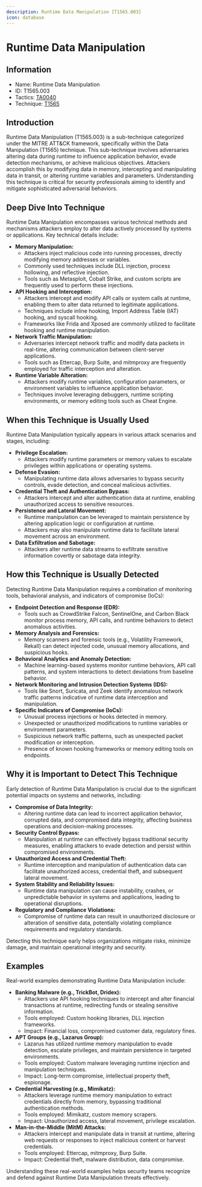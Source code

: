 ```yaml
---
description: Runtime Data Manipulation [T1565.003]
icon: database
---
```


# Runtime Data Manipulation

## Information

* Name: Runtime Data Manipulation
* ID: T1565.003
* Tactics: [TA0040](../)
* Technique: [T1565](./)

## Introduction

Runtime Data Manipulation (T1565.003) is a sub-technique categorized under the MITRE ATT\&CK framework, specifically within the Data Manipulation (T1565) technique. This sub-technique involves adversaries altering data during runtime to influence application behavior, evade detection mechanisms, or achieve malicious objectives. Attackers accomplish this by modifying data in memory, intercepting and manipulating data in transit, or altering runtime variables and parameters. Understanding this technique is critical for security professionals aiming to identify and mitigate sophisticated adversarial behaviors.

## Deep Dive Into Technique

Runtime Data Manipulation encompasses various technical methods and mechanisms attackers employ to alter data actively processed by systems or applications. Key technical details include:

* **Memory Manipulation:**
  * Attackers inject malicious code into running processes, directly modifying memory addresses or variables.
  * Commonly used techniques include DLL injection, process hollowing, and reflective injection.
  * Tools such as Metasploit, Cobalt Strike, and custom scripts are frequently used to perform these injections.
* **API Hooking and Interception:**
  * Attackers intercept and modify API calls or system calls at runtime, enabling them to alter data returned to legitimate applications.
  * Techniques include inline hooking, Import Address Table (IAT) hooking, and syscall hooking.
  * Frameworks like Frida and Xposed are commonly utilized to facilitate hooking and runtime manipulation.
* **Network Traffic Manipulation:**
  * Adversaries intercept network traffic and modify data packets in real-time, altering communication between client-server applications.
  * Tools such as Ettercap, Burp Suite, and mitmproxy are frequently employed for traffic interception and alteration.
* **Runtime Variable Alteration:**
  * Attackers modify runtime variables, configuration parameters, or environment variables to influence application behavior.
  * Techniques involve leveraging debuggers, runtime scripting environments, or memory editing tools such as Cheat Engine.

## When this Technique is Usually Used

Runtime Data Manipulation typically appears in various attack scenarios and stages, including:

* **Privilege Escalation:**
  * Attackers modify runtime parameters or memory values to escalate privileges within applications or operating systems.
* **Defense Evasion:**
  * Manipulating runtime data allows adversaries to bypass security controls, evade detection, and conceal malicious activities.
* **Credential Theft and Authentication Bypass:**
  * Attackers intercept and alter authentication data at runtime, enabling unauthorized access to sensitive resources.
* **Persistence and Lateral Movement:**
  * Runtime manipulation can be leveraged to maintain persistence by altering application logic or configuration at runtime.
  * Attackers may also manipulate runtime data to facilitate lateral movement across an environment.
* **Data Exfiltration and Sabotage:**
  * Attackers alter runtime data streams to exfiltrate sensitive information covertly or sabotage data integrity.

## How this Technique is Usually Detected

Detecting Runtime Data Manipulation requires a combination of monitoring tools, behavioral analysis, and indicators of compromise (IoCs):

* **Endpoint Detection and Response (EDR):**
  * Tools such as CrowdStrike Falcon, SentinelOne, and Carbon Black monitor process memory, API calls, and runtime behaviors to detect anomalous activities.
* **Memory Analysis and Forensics:**
  * Memory scanners and forensic tools (e.g., Volatility Framework, Rekall) can detect injected code, unusual memory allocations, and suspicious hooks.
* **Behavioral Analytics and Anomaly Detection:**
  * Machine learning-based systems monitor runtime behaviors, API call patterns, and system interactions to detect deviations from baseline behavior.
* **Network Monitoring and Intrusion Detection Systems (IDS):**
  * Tools like Snort, Suricata, and Zeek identify anomalous network traffic patterns indicative of runtime data interception and manipulation.
* **Specific Indicators of Compromise (IoCs):**
  * Unusual process injections or hooks detected in memory.
  * Unexpected or unauthorized modifications to runtime variables or environment parameters.
  * Suspicious network traffic patterns, such as unexpected packet modification or interception.
  * Presence of known hooking frameworks or memory editing tools on endpoints.

## Why it is Important to Detect This Technique

Early detection of Runtime Data Manipulation is crucial due to the significant potential impacts on systems and networks, including:

* **Compromise of Data Integrity:**
  * Altering runtime data can lead to incorrect application behavior, corrupted data, and compromised data integrity, affecting business operations and decision-making processes.
* **Security Control Bypass:**
  * Manipulation at runtime can effectively bypass traditional security measures, enabling attackers to evade detection and persist within compromised environments.
* **Unauthorized Access and Credential Theft:**
  * Runtime interception and manipulation of authentication data can facilitate unauthorized access, credential theft, and subsequent lateral movement.
* **System Stability and Reliability Issues:**
  * Runtime data manipulation can cause instability, crashes, or unpredictable behavior in systems and applications, leading to operational disruptions.
* **Regulatory and Compliance Violations:**
  * Compromise of runtime data can result in unauthorized disclosure or alteration of sensitive data, potentially violating compliance requirements and regulatory standards.

Detecting this technique early helps organizations mitigate risks, minimize damage, and maintain operational integrity and security.

## Examples

Real-world examples demonstrating Runtime Data Manipulation include:

* **Banking Malware (e.g., TrickBot, Dridex):**
  * Attackers use API hooking techniques to intercept and alter financial transactions at runtime, redirecting funds or stealing sensitive information.
  * Tools employed: Custom hooking libraries, DLL injection frameworks.
  * Impact: Financial loss, compromised customer data, regulatory fines.
* **APT Groups (e.g., Lazarus Group):**
  * Lazarus has utilized runtime memory manipulation to evade detection, escalate privileges, and maintain persistence in targeted environments.
  * Tools employed: Custom malware leveraging runtime injection and manipulation techniques.
  * Impact: Long-term compromise, intellectual property theft, espionage.
* **Credential Harvesting (e.g., Mimikatz):**
  * Attackers leverage runtime memory manipulation to extract credentials directly from memory, bypassing traditional authentication methods.
  * Tools employed: Mimikatz, custom memory scrapers.
  * Impact: Unauthorized access, lateral movement, privilege escalation.
* **Man-in-the-Middle (MitM) Attacks:**
  * Attackers intercept and manipulate data in transit at runtime, altering web requests or responses to inject malicious content or harvest credentials.
  * Tools employed: Ettercap, mitmproxy, Burp Suite.
  * Impact: Credential theft, malware distribution, data compromise.

Understanding these real-world examples helps security teams recognize and defend against Runtime Data Manipulation threats effectively.
